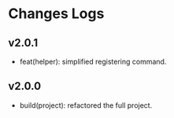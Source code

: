 # Changes Logs

[Dep:LRT.Core]: https://github.com/litert/core.js

## v2.0.1

- feat(helper): simplified registering command.

## v2.0.0

- build(project): refactored the full project.
